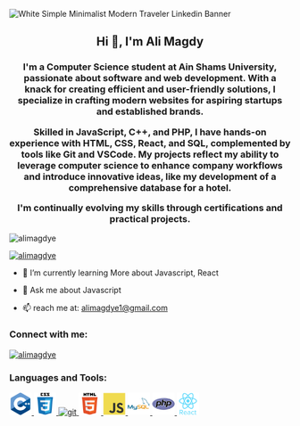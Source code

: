 ![White Simple Minimalist Modern Traveler Linkedin Banner](https://github.com/user-attachments/assets/be3629ba-45fa-42a8-9da6-73cb01bd9210)

<h2 align="center">Hi 👋, I'm Ali Magdy</h2>
<h3 align="center">I'm a Computer Science student at Ain Shams University, passionate about software and web development. With a knack for creating efficient and user-friendly solutions, I specialize in crafting modern websites for aspiring startups and established brands.

Skilled in JavaScript, C++, and PHP, I have hands-on experience with HTML, CSS, React, and SQL, complemented by tools like Git and VSCode. My projects reflect my ability to leverage computer science to enhance company workflows and introduce innovative ideas, like my development of a comprehensive database for a hotel.

I'm continually evolving my skills through certifications and practical projects.</h3>

<p align="left"> <img src="https://komarev.com/ghpvc/?username=alimagdye&label=Profile%20views&color=0e75b6&style=flat" alt="alimagdye" /> </p>

<p align="left"> <a href="https://github.com/ryo-ma/github-profile-trophy"><img src="https://github-profile-trophy.vercel.app/?username=alimagdye" alt="alimagdye" /></a> </p>

- 🌱 I’m currently learning More about Javascript, React

- 💬 Ask me about Javascript

- 📫 reach me at: alimagdye1@gmail.com

<h3 align="left">Connect with me:</h3>
<p align="left">
<a href="https://linkedin.com/in/alimagdye" target="blank"><img align="center" src="https://raw.githubusercontent.com/rahuldkjain/github-profile-readme-generator/master/src/images/icons/Social/linked-in-alt.svg" alt="alimagdye" height="30" width="40" /></a>
</p>

<h3 align="left">Languages and Tools:</h3>
<p align="left"> <a href="https://www.w3schools.com/cpp/" target="_blank" rel="noreferrer"> <img src="https://raw.githubusercontent.com/devicons/devicon/master/icons/cplusplus/cplusplus-original.svg" alt="cplusplus" width="40" height="40"/> </a> <a href="https://www.w3schools.com/css/" target="_blank" rel="noreferrer"> <img src="https://raw.githubusercontent.com/devicons/devicon/master/icons/css3/css3-original-wordmark.svg" alt="css3" width="40" height="40"/> </a> <a href="https://git-scm.com/" target="_blank" rel="noreferrer"> <img src="https://www.vectorlogo.zone/logos/git-scm/git-scm-icon.svg" alt="git" width="40" height="40"/> </a> <a href="https://www.w3.org/html/" target="_blank" rel="noreferrer"> <img src="https://raw.githubusercontent.com/devicons/devicon/master/icons/html5/html5-original-wordmark.svg" alt="html5" width="40" height="40"/> </a> <a href="https://developer.mozilla.org/en-US/docs/Web/JavaScript" target="_blank" rel="noreferrer"> <img src="https://raw.githubusercontent.com/devicons/devicon/master/icons/javascript/javascript-original.svg" alt="javascript" width="40" height="40"/> </a> <a href="https://www.mysql.com/" target="_blank" rel="noreferrer"> <img src="https://raw.githubusercontent.com/devicons/devicon/master/icons/mysql/mysql-original-wordmark.svg" alt="mysql" width="40" height="40"/> </a> <a href="https://www.php.net" target="_blank" rel="noreferrer"> <img src="https://raw.githubusercontent.com/devicons/devicon/master/icons/php/php-original.svg" alt="php" width="40" height="40"/> </a> <a href="https://reactjs.org/" target="_blank" rel="noreferrer"> <img src="https://raw.githubusercontent.com/devicons/devicon/master/icons/react/react-original-wordmark.svg" alt="react" width="40" height="40"/> </a> </p>
